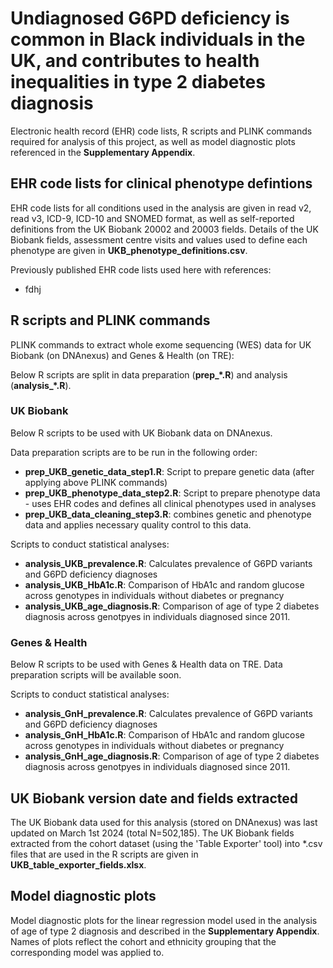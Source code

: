 # Undiagnosed G6PD deficiency is common in Black individuals in the UK, and contributes to health inequalities in type 2 diabetes diagnosis

Electronic health record (EHR) code lists, R scripts and PLINK commands required for analysis of this project, as well as model diagnostic plots referenced in the **Supplementary Appendix**.

## EHR code lists for clinical phenotype defintions
EHR code lists for all conditions used in the analysis are given in read v2, read v3, ICD-9, ICD-10 and SNOMED format, as well as self-reported definitions from the UK Biobank 20002 and 20003 fields. Details of the UK Biobank fields, assessment centre visits and values used to define each phenotype are given in **UKB_phenotype_definitions.csv**.

Previously published EHR code lists used here with references:
- fdhj

## R scripts and PLINK commands

PLINK commands to extract whole exome sequencing (WES) data for UK Biobank (on DNAnexus) and Genes & Health (on TRE):


Below R scripts are split in data preparation (**prep_\*.R**) and analysis (**analysis_*.R**).

### UK Biobank
Below R scripts to be used with UK Biobank data on DNAnexus.

Data preparation scripts are to be run in the following order:
- **prep_UKB_genetic_data_step1.R**: Script to prepare genetic data (after applying above PLINK commands)
- **prep_UKB_phenotype_data_step2.R**: Script to prepare phenotype data - uses EHR codes and defines all clinical phenotypes used in analyses
- **prep_UKB_data_cleaning_step3.R**: combines genetic and phenotype data and applies necessary quality control to this data.

Scripts to conduct statistical analyses:
- **analysis_UKB_prevalence.R**: Calculates prevalence of G6PD variants and G6PD deficiency diagnoses
- **analysis_UKB_HbA1c.R**: Comparison of HbA1c and random glucose across genotypes in individuals without diabetes or pregnancy
- **analysis_UKB_age_diagnosis.R**: Comparison of age of type 2 diabetes diagnosis across genotpyes in individuals diagnosed since 2011.

### Genes & Health
Below R scripts to be used with Genes & Health data on TRE. Data preparation scripts will be available soon.

Scripts to conduct statistical analyses:
- **analysis_GnH_prevalence.R**: Calculates prevalence of G6PD variants and G6PD deficiency diagnoses
- **analysis_GnH_HbA1c.R**: Comparison of HbA1c and random glucose across genotypes in individuals without diabetes or pregnancy
- **analysis_GnH_age_diagnosis.R**: Comparison of age of type 2 diabetes diagnosis across genotpyes in individuals diagnosed since 2011.

## UK Biobank version date and fields extracted
The UK Biobank data used for this analysis (stored on DNAnexus) was last updated on March 1st 2024 (total N=502,185). The UK Biobank fields extracted from the cohort dataset (using the 'Table Exporter' tool) into *.csv files that are used in the R scripts are given in **UKB_table_exporter_fields.xlsx**.

## Model diagnostic plots
Model diagnostic plots for the linear regression model used in the analysis of age of type 2 diagnosis and described in the **Supplementary Appendix**. Names of plots reflect the cohort and ethnicity grouping that the corresponding model was applied to.
